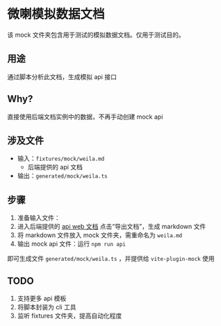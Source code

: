 # 微喇模拟数据文档

该 mock 文件夹包含用于测试的模拟数据文档。仅用于测试目的。

## 用途

通过脚本分析此文档，生成模拟 api 接口

## Why?

直接使用后端文档实例中的数据，不再手动创建 mock api

## 涉及文件

- 输入：`fixtures/mock/weila.md`
  - 后端提供的 api 文档 
- 输出：`generated/mock/weila.ts`

## 步骤

1. 准备输入文件：
  1. 进入后端提供的 [api web 文档](https://console-docs.apipost.cn/preview/e49c2c009c9f16ad/4e486019837ac4ae) 点击“导出文档”，生成 markdown 文件
  2. 将 markdown 文件放入 mock 文件夹，需重命名为 `weila.md`
2. 输出 mock api 文件：运行 `npm run api`

即可生成文件 `generated/mock/weila.ts` ，并提供给 `vite-plugin-mock` 使用

## TODO

1. 支持更多 api 模板
2. 将脚本封装为 cli 工具
3. 监听 fixtures 文件夹，提高自动化程度
